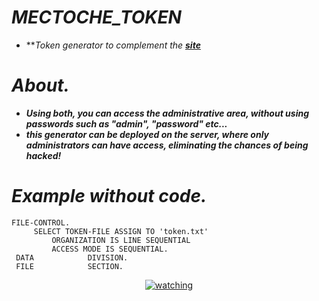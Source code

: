 
# _MECTOCHE_TOKEN_
- ***Token generator to complement the **[site](https://github.com/Mectoche/MT.TOKEN_WEBSITE)***
#

# _About._
- ***Using both, you can access the administrative area, without using passwords such as "admin", "password" etc...***
- ***this generator can be deployed on the server, where only administrators can have access, eliminating the chances of being hacked!***

# _Example without code._
```COBOL
FILE-CONTROL.
     SELECT TOKEN-FILE ASSIGN TO 'token.txt'
         ORGANIZATION IS LINE SEQUENTIAL
         ACCESS MODE IS SEQUENTIAL.    
 DATA            DIVISION.
 FILE            SECTION.
```
<p align="center">
<a href="https://github.com/Mectoche/MT.TOKEN"><img src="https://i.ibb.co/wNDXpTG/token-token.png" alt="watching" border="0"></a>
</p>

